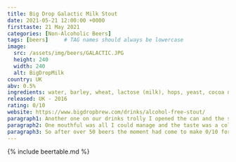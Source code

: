 ```yaml
---
title: Big Drop Galactic Milk Stout
date: 2021-05-21 12:00:00 +0000
firsttaste: 21 May 2021
categories: [Non-Alcoholic Beers]
tags: [beers]     # TAG names should always be lowercase
image:
  src: /assets/img/beers/GALACTIC.JPG
  height: 240
  width: 240
  alt: BigDropMilk
country: UK
abv: 0.5%
ingredients: water, barley, wheat, lactose (milk), hops, yeast, cocoa nibs
released: UK - 2016
rating: 0/10
website: https://www.bigdropbrew.com/drinks/alcohol-free-stout/
paragraph1: Another one on our drinks trolly I opened the can and the smell was of coffee and when I poured it was very dark in colour.
paragraph2: One mouthful was all I could manage and the taste was a cold strong bitter coffee and not a nice one at that!
paragraph3: So after over 50 beers the moment had come to make 0/10 for a beer.
---
```

{% include beertable.md %}

